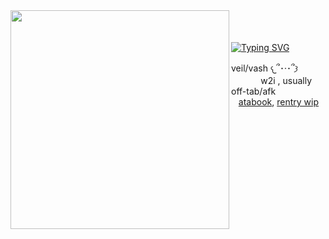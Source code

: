 <img align="left" width="350" src="https://static.wikia.nocookie.net/mrfz/images/e/e1/Goldenglow_Skin_2.png/revision/latest/scale-to-width-down/1000?cb=20230801042445" />
<br>
<br>
<br>
<a href="https://git.io/typing-svg"><img src="https://readme-typing-svg.demolab.com?font=Fira+Code&size=15&duration=3000&pause=1000&color=eb7a34&background=FF000000&center=true&vCenter=true&width=235&height=30&lines=''I'll+do+my+best+!''" alt="Typing SVG" /></a>

veil/vash 𐔌՞･·･՞𐦯
<br>
 ‎ ‎ ‎ ‎ ‎ ‎ ‎ ‎ ‎ ‎ ‎  ​ w2i , usually off-tab/afk
<br>
‎‎  ‎ ‎ <a href="https://goldenglow.atabook.org">atabook</a>, <a href="https://rentry.co/crueldilemma">rentry wip</a>
</div>
<br><br>
<br><br>

